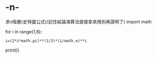 # -n-
求n階層(史特靈公式)(記住結論演算法直接拿來用別再證明了)
import  math


for i  in  range(1,6):
    
    i=(2*i*math.pi)**(1/2)*(i/math.e)**i
    
print(i)    

